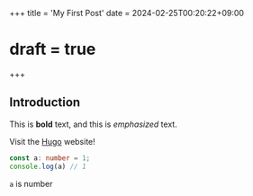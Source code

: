 +++
title = 'My First Post'
date = 2024-02-25T00:20:22+09:00
# draft = true
+++
## Introduction

This is **bold** text, and this is *emphasized* text.

Visit the [Hugo](https://gohugo.io) website!

```typescript
const a: number = 1;
console.log(a) // 1
```

`a` is number
